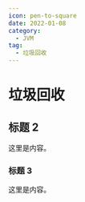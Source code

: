 ```yaml
---
icon: pen-to-square
date: 2022-01-08
category:
  - JVM
tag:
  - 垃圾回收
---
```


# 垃圾回收

## 标题 2

这里是内容。

### 标题 3

这里是内容。
